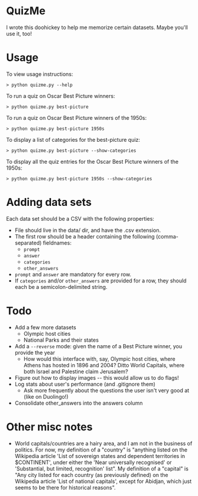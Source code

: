 # QuizMe

I wrote this doohickey to help me memorize certain datasets. Maybe you'll use it, too!

# Usage

To view usage instructions:

```> python quizme.py --help```

To run a quiz on Oscar Best Picture winners:

```> python quizme.py best-picture```

To run a quiz on Oscar Best Picture winners of the 1950s:

```> python quizme.py best-picture 1950s```

To display a list of categories for the best-picture quiz:

```> python quizme.py best-picture --show-categories```

To display all the quiz entries for the Oscar Best Picture winners of the 1950s:

```> python quizme.py best-picture 1950s --show-categories```

# Adding data sets
Each data set should be a CSV with the following properties:

* File should live in the data/ dir, and have the .csv extension.
* The first row should be a header containing the following (comma-separated) fieldnames:
  * `prompt`
  * `answer`
  * `categories`
  * `other_answers`
* `prompt` and `answer` are mandatory for every row.
* If `categories` and/or `other_answers` are provided for a row, they should each be a semicolon-delimited string.

# Todo

* Add a few more datasets
  * Olympic host cities
  * National Parks and their states
* Add a `--reverse` mode: given the name of a Best Picture winner, you provide the year
  * How would this interface with, say, Olympic host cities, where Athens has hosted in 1896 and 2004? Ditto World Capitals, where both Israel and Palestine claim Jerusalem?
* Figure out how to display images -- this would allow us to do flags!
* Log stats about user's performance (and .gitignore them)
  * Ask more frequently about the questions the user isn't very good at (like on Duolingo!)
* Consolidate other_answers into the answers column

# Other misc notes

* World capitals/countries are a hairy area, and I am not in the business of politics. For now, my definition of a "country" is "anything listed on the Wikipedia article 'List of sovereign states and dependent territories in $CONTINENT', under either the 'Near universally recognised' or 'Substantial, but limited, recognition' list". My definition of a "capital" is "Any city listed for each country (as previously defined) on the Wikipedia article 'List of national capitals', except for Abidjan, which just seems to be there for historical reasons".
